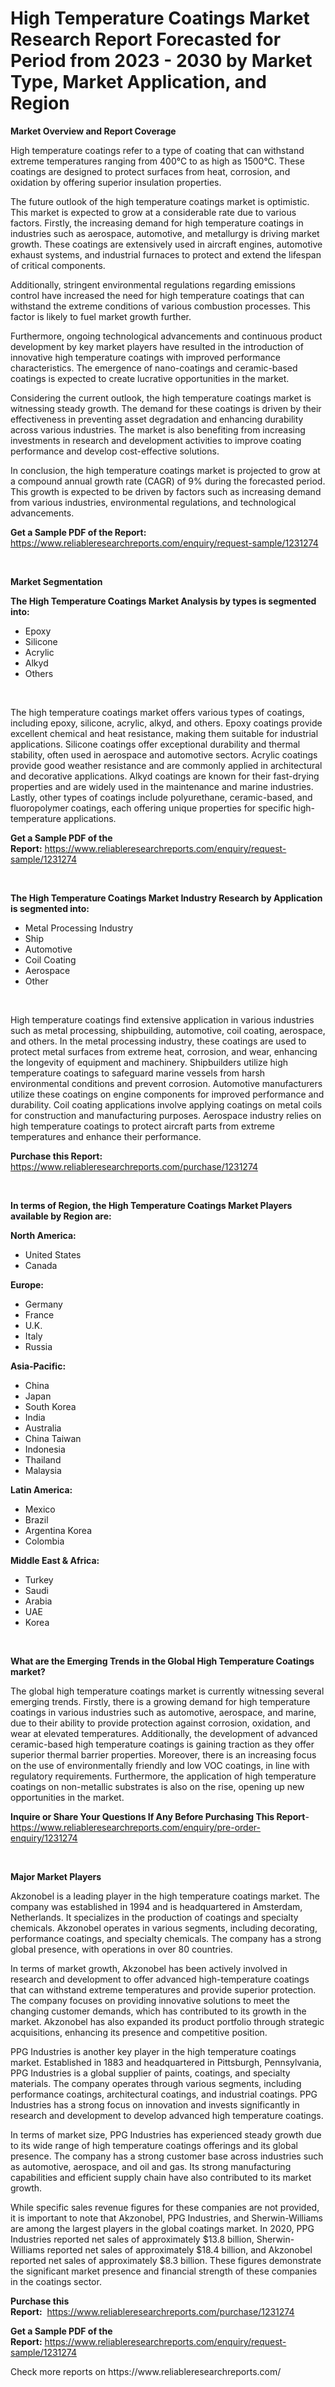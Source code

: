<p><h1>High Temperature Coatings Market Research Report Forecasted for Period from 2023 -  2030 by Market Type, Market Application, and Region</h1></p><p><strong>Market Overview and Report Coverage</strong></p>
<p><p>High temperature coatings refer to a type of coating that can withstand extreme temperatures ranging from 400°C to as high as 1500°C. These coatings are designed to protect surfaces from heat, corrosion, and oxidation by offering superior insulation properties.</p><p>The future outlook of the high temperature coatings market is optimistic. This market is expected to grow at a considerable rate due to various factors. Firstly, the increasing demand for high temperature coatings in industries such as aerospace, automotive, and metallurgy is driving market growth. These coatings are extensively used in aircraft engines, automotive exhaust systems, and industrial furnaces to protect and extend the lifespan of critical components.</p><p>Additionally, stringent environmental regulations regarding emissions control have increased the need for high temperature coatings that can withstand the extreme conditions of various combustion processes. This factor is likely to fuel market growth further.</p><p>Furthermore, ongoing technological advancements and continuous product development by key market players have resulted in the introduction of innovative high temperature coatings with improved performance characteristics. The emergence of nano-coatings and ceramic-based coatings is expected to create lucrative opportunities in the market.</p><p>Considering the current outlook, the high temperature coatings market is witnessing steady growth. The demand for these coatings is driven by their effectiveness in preventing asset degradation and enhancing durability across various industries. The market is also benefiting from increasing investments in research and development activities to improve coating performance and develop cost-effective solutions.</p><p>In conclusion, the high temperature coatings market is projected to grow at a compound annual growth rate (CAGR) of 9% during the forecasted period. This growth is expected to be driven by factors such as increasing demand from various industries, environmental regulations, and technological advancements.</p></p>
<p><strong>Get a Sample PDF of the Report:</strong> <a href="https://www.reliableresearchreports.com/enquiry/request-sample/1231274">https://www.reliableresearchreports.com/enquiry/request-sample/1231274</a></p>
<p>&nbsp;</p>
<p><strong>Market Segmentation</strong></p>
<p><strong>The High Temperature Coatings Market Analysis by types is segmented into:</strong></p>
<p><ul><li>Epoxy</li><li>Silicone</li><li>Acrylic</li><li>Alkyd</li><li>Others</li></ul></p>
<p>&nbsp;</p>
<p><p>The high temperature coatings market offers various types of coatings, including epoxy, silicone, acrylic, alkyd, and others. Epoxy coatings provide excellent chemical and heat resistance, making them suitable for industrial applications. Silicone coatings offer exceptional durability and thermal stability, often used in aerospace and automotive sectors. Acrylic coatings provide good weather resistance and are commonly applied in architectural and decorative applications. Alkyd coatings are known for their fast-drying properties and are widely used in the maintenance and marine industries. Lastly, other types of coatings include polyurethane, ceramic-based, and fluoropolymer coatings, each offering unique properties for specific high-temperature applications.</p></p>
<p><strong>Get a Sample PDF of the Report:</strong>&nbsp;<a href="https://www.reliableresearchreports.com/enquiry/request-sample/1231274">https://www.reliableresearchreports.com/enquiry/request-sample/1231274</a></p>
<p>&nbsp;</p>
<p><strong>The High Temperature Coatings Market Industry Research by Application is segmented into:</strong></p>
<p><ul><li>Metal Processing Industry</li><li>Ship</li><li>Automotive</li><li>Coil Coating</li><li>Aerospace</li><li>Other</li></ul></p>
<p>&nbsp;</p>
<p><p>High temperature coatings find extensive application in various industries such as metal processing, shipbuilding, automotive, coil coating, aerospace, and others. In the metal processing industry, these coatings are used to protect metal surfaces from extreme heat, corrosion, and wear, enhancing the longevity of equipment and machinery. Shipbuilders utilize high temperature coatings to safeguard marine vessels from harsh environmental conditions and prevent corrosion. Automotive manufacturers utilize these coatings on engine components for improved performance and durability. Coil coating applications involve applying coatings on metal coils for construction and manufacturing purposes. Aerospace industry relies on high temperature coatings to protect aircraft parts from extreme temperatures and enhance their performance.</p></p>
<p><strong>Purchase this Report:</strong>&nbsp; <a href="https://www.reliableresearchreports.com/purchase/1231274">https://www.reliableresearchreports.com/purchase/1231274</a></p>
<p>&nbsp;</p>
<p><strong>In terms of Region, the High Temperature Coatings Market Players available by Region are:</strong></p>
<p>
    <p> <strong> North America: </strong>
        <ul>
            <li>United States</li>
            <li>Canada</li>
        </ul>
        </p> 
    <p> <strong> Europe: </strong>
        <ul>
            <li>Germany</li>
            <li>France</li>
            <li>U.K.</li>
            <li>Italy</li>
            <li>Russia</li>
        </ul>
        </p> 
    <p> <strong> Asia-Pacific: </strong>
        <ul>
            <li>China</li>
            <li>Japan</li>
            <li>South Korea</li>
            <li>India</li>
            <li>Australia</li>
            <li>China Taiwan</li>
            <li>Indonesia</li>
            <li>Thailand</li>
            <li>Malaysia</li>
        </ul>
        </p> 
    <p> <strong> Latin America: </strong>
        <ul>
            <li>Mexico</li>
            <li>Brazil</li>
            <li>Argentina Korea</li>
            <li>Colombia</li>
        </ul>
        </p> 
    <p> <strong> Middle East & Africa: </strong>
        <ul>
            <li>Turkey</li>
            <li>Saudi</li>
            <li>Arabia</li>
            <li>UAE</li>
            <li>Korea</li>
        </ul>
    </p>
    </p>
<p>&nbsp;</p>
<p><strong>What are the Emerging Trends in the Global High Temperature Coatings market?</strong></p>
<p><p>The global high temperature coatings market is currently witnessing several emerging trends. Firstly, there is a growing demand for high temperature coatings in various industries such as automotive, aerospace, and marine, due to their ability to provide protection against corrosion, oxidation, and wear at elevated temperatures. Additionally, the development of advanced ceramic-based high temperature coatings is gaining traction as they offer superior thermal barrier properties. Moreover, there is an increasing focus on the use of environmentally friendly and low VOC coatings, in line with regulatory requirements. Furthermore, the application of high temperature coatings on non-metallic substrates is also on the rise, opening up new opportunities in the market.</p></p>
<p><strong>Inquire or Share Your Questions If Any Before Purchasing This Report</strong>- <a href="https://www.reliableresearchreports.com/enquiry/pre-order-enquiry/1231274">https://www.reliableresearchreports.com/enquiry/pre-order-enquiry/1231274</a></p>
<p>&nbsp;</p>
<p><strong>Major Market Players</strong></p>
<p><p>Akzonobel is a leading player in the high temperature coatings market. The company was established in 1994 and is headquartered in Amsterdam, Netherlands. It specializes in the production of coatings and specialty chemicals. Akzonobel operates in various segments, including decorating, performance coatings, and specialty chemicals. The company has a strong global presence, with operations in over 80 countries.</p><p>In terms of market growth, Akzonobel has been actively involved in research and development to offer advanced high-temperature coatings that can withstand extreme temperatures and provide superior protection. The company focuses on providing innovative solutions to meet the changing customer demands, which has contributed to its growth in the market. Akzonobel has also expanded its product portfolio through strategic acquisitions, enhancing its presence and competitive position.</p><p>PPG Industries is another key player in the high temperature coatings market. Established in 1883 and headquartered in Pittsburgh, Pennsylvania, PPG Industries is a global supplier of paints, coatings, and specialty materials. The company operates through various segments, including performance coatings, architectural coatings, and industrial coatings. PPG Industries has a strong focus on innovation and invests significantly in research and development to develop advanced high temperature coatings.</p><p>In terms of market size, PPG Industries has experienced steady growth due to its wide range of high temperature coatings offerings and its global presence. The company has a strong customer base across industries such as automotive, aerospace, and oil and gas. Its strong manufacturing capabilities and efficient supply chain have also contributed to its market growth.</p><p>While specific sales revenue figures for these companies are not provided, it is important to note that Akzonobel, PPG Industries, and Sherwin-Williams are among the largest players in the global coatings market. In 2020, PPG Industries reported net sales of approximately $13.8 billion, Sherwin-Williams reported net sales of approximately $18.4 billion, and Akzonobel reported net sales of approximately $8.3 billion. These figures demonstrate the significant market presence and financial strength of these companies in the coatings sector.</p></p>
<p><strong>Purchase this Report:</strong>&nbsp;&nbsp;<a href="https://www.reliableresearchreports.com/purchase/1231274">https://www.reliableresearchreports.com/purchase/1231274</a></p>
<p></p>
<p><strong>Get a Sample PDF of the Report:</strong>&nbsp;<a href="https://www.reliableresearchreports.com/enquiry/request-sample/1231274">https://www.reliableresearchreports.com/enquiry/request-sample/1231274</a></p>
<p>Check more reports on https://www.reliableresearchreports.com/</p>